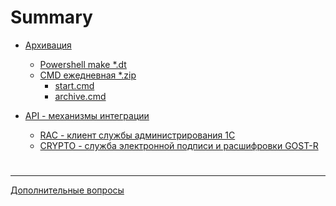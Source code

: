 # Summary

- [Архивация]()
   - [Powershell make *.dt](arc/powershell.md)
   - [CMD ежедневная *.zip](arc/zip_every_day/readme.md)
      - [start.cmd](arc/zip_every_day/start.md)
      - [archive.cmd](arc/zip_every_day/archive.md)
    
- [API - механизмы интеграции]()
   - [RAC - клиент службы администрирования 1С](api/rac.md)
   - [CRYPTO - служба электронной подписи и расшифровки GOST-R]()
#
---
[Дополнительные вопросы](readme.md)
